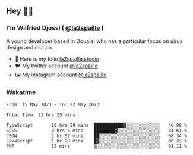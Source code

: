 ## Hey 👋🏾
### I'm Wilfried Djossi ( <a href="https://twitter.com/la2spaille/" target="_blank">@la2spaille</a> )
A young developer based in Douala, who has a particular focus on ui/ux design and motion.

- 🎨 Here is my folio [la2spaille.studio](https://la2spaille.studio/)
- 🐦 My twitter account [@la2spaille](https://twitter.com/la2spaille/)
- 🖼 My instagram account [@la2spaille](https://www.instagram.com/la2spaille/)

### Wakatime
<!--START_SECTION:waka-->

```text
From: 15 May 2023 - To: 22 May 2023

Total Time: 23 hrs 25 mins

TypeScript       10 hrs 58 mins  ███████████▓░░░░░░░░░░░░░   46.89 %
SCSS             8 hrs 6 mins    ████████▓░░░░░░░░░░░░░░░░   34.61 %
JSON             1 hr 57 mins    ██░░░░░░░░░░░░░░░░░░░░░░░   08.34 %
JavaScript       1 hr 28 mins    █▓░░░░░░░░░░░░░░░░░░░░░░░   06.33 %
PHP              15 mins         ▒░░░░░░░░░░░░░░░░░░░░░░░░   01.11 %
```

<!--END_SECTION:waka-->
<!--
**la2spaille/la2spaille** is a ✨ _special_ ✨ repository because its `README.md` (this file) appears on your GitHub profile.

Here are some ideas to get you started:

- 🔭 I’m currently working on ...
- 🌱 I’m currently learning ...
- 👯 I’m looking to collaborate on ...
- 🤔 I’m looking for help with ...
- 💬 Ask me about ...
- 📫 How to reach me: ...
- 😄 Pronouns: ...
- ⚡ Fun fact: ...
-->
